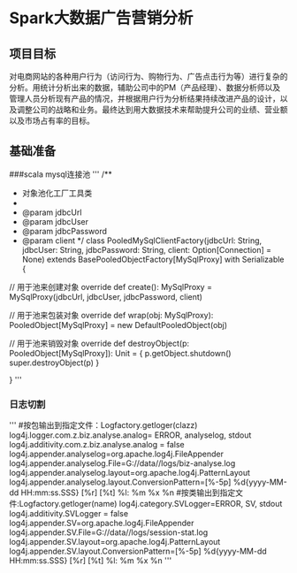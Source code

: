 # Spark大数据广告营销分析
## 项目目标
对电商网站的各种用户行为（访问行为、购物行为、广告点击行为等）进行复杂的分析。用统计分析出来的数据，辅助公司中的PM（产品经理）、数据分析师以及管理人员分析现有产品的情况，并根据用户行为分析结果持续改进产品的设计，以及调整公司的战略和业务。最终达到用大数据技术来帮助提升公司的业绩、营业额以及市场占有率的目标。


## 基础准备
###scala mysql连接池
'''
/**
 * 对象池化工厂工具类
 *
 * @param jdbcUrl
 * @param jdbcUser
 * @param jdbcPassword
 * @param client
 */
class PooledMySqlClientFactory(jdbcUrl: String, jdbcUser: String, jdbcPassword: String, client: Option[Connection] = None)
  extends BasePooledObjectFactory[MySqlProxy] with Serializable {

  // 用于池来创建对象
  override def create(): MySqlProxy = MySqlProxy(jdbcUrl, jdbcUser, jdbcPassword, client)

  // 用于池来包装对象
  override def wrap(obj: MySqlProxy): PooledObject[MySqlProxy] = new DefaultPooledObject(obj)

  // 用于池来销毁对象
  override def destroyObject(p: PooledObject[MySqlProxy]): Unit = {
    p.getObject.shutdown()
    super.destroyObject(p)
  }

}
'''
### 日志切割
'''
#按包输出到指定文件：Logfactory.getloger(clazz)
log4j.logger.com.z.biz.analyse.analog= ERROR, analyselog, stdout
log4j.additivity.com.z.biz.analyse.analog = false
log4j.appender.analyselog=org.apache.log4j.FileAppender
log4j.appender.analyselog.File=G://data//logs/biz-analyse.log
log4j.appender.analyselog.layout=org.apache.log4j.PatternLayout
log4j.appender.analyselog.layout.ConversionPattern=[%-5p] %d{yyyy-MM-dd HH:mm:ss.SSS} [%r] [%t] %l: %m %x %n
#按类输出到指定文件:Logfactory.getloger(name)
log4j.category.SVLogger=ERROR, SV, stdout
log4j.additivity.SVLogger = false
log4j.appender.SV=org.apache.log4j.FileAppender
log4j.appender.SV.File=G://data//logs/session-stat.log
log4j.appender.SV.layout=org.apache.log4j.PatternLayout
log4j.appender.SV.layout.ConversionPattern=[%-5p] %d{yyyy-MM-dd HH:mm:ss.SSS} [%r] [%t] %l: %m %x %n
'''